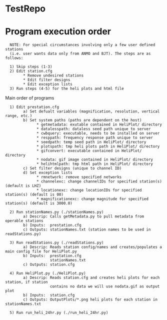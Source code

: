 TestRepo
========
Program execution order
===========================================================

      NOTE: For special circumstances involving only a few user defined stations 
      (i.e. user wants data only from ANMO and BJT). The steps are as follows:
      
      1) Skip steps (1-3)
      2) Edit station.cfg
            * Remove undesired stations
            * Edit filter designs
            * Edit exception lists
      3) Run steps (4-5) for the heli plots and html file

Main order of programs
      
      1) Edit prestation.cfg
            a) Set defualt variables (magnification, resolution, vertical range, etc.)
            b) Set system paths (paths are dependent on the host)
                  * getmetadata: exutable contained in HeliPlot/ directory
                  * datalesspath: dataless seed path unique to server
                  * cwbquery: executable, needs to be installed on server
                  * resppath: frequency response path unique to server
                  * seedpath: temp seed path in HeliPlot/ directory
                  * plotspath: tmp heli plots path in HeliPlot/ directory
                  * gifconvert: executable contained in HeliPlot/ directory
                  * nodata: gif image contained in HeliPlot/ directory
                  * helihtmlpath: tmp html path in HeliPlot/ directory
            c) Set filter designs (unique to channel ID)
            d) Set exception lists
                  * rmnetwork: remove specified networks
                  * channelexc: change channelIDs for specified station(s) (default is LHZ)
                  * locationexc: change locationIDs for specified station(s) (default is 00)
                  * magnificationexc: change magnitude for specified station(s) (default is 3000.0)
                  
      2) Run stationNames.py (./stationNames.py)
            a) Descrip: Calls getMetadata.py to pull metadata from operable stations
            b) Inputs:  prestation.cfg
            c) Outputs: stationNames.txt (station names to be used in readStations.py)
            
      3) Run readStations.py (./readStations.py)
            a) Descrip: Reads station config/names and creates/populates a main config file for HeliPlot.py
            b) Inputs:  prestation.cfg
                        stationNames.txt
            c) Outputs: station.cfg
            
      4) Run HeliPlot.py (./HeliPlot.py)
            a) Descrip: Reads station.cfg and creates heli plots for each station, if station 
                        contains no data we will use nodata.gif as output plot
            b) Inputs:  station.cfg
            c) Outputs: OutputPlots/*.png heli plots for each station in stationNames.txt
            
      5) Run run_heli_24hr.py (./run_heli_24hr.py)
            
                  
